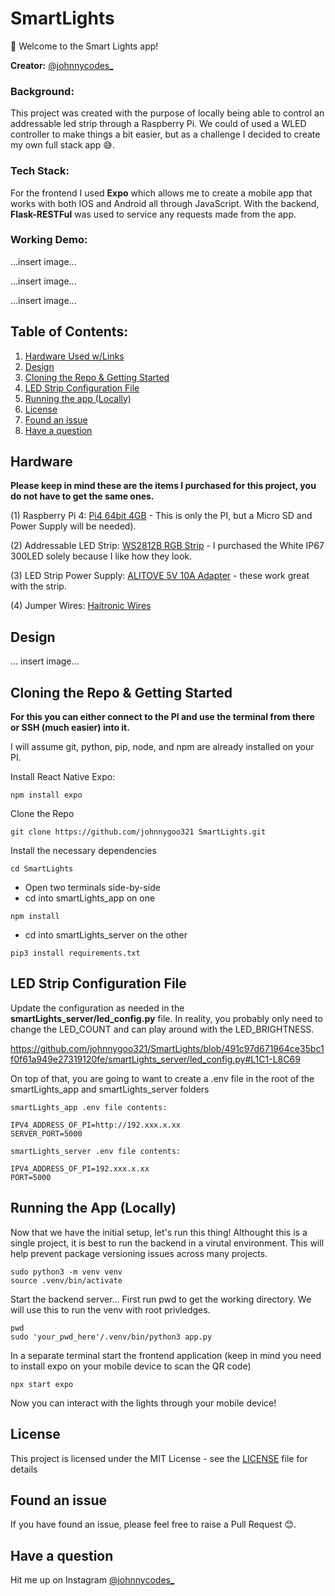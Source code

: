# SmartLights

👋 Welcome to the Smart Lights app!

**Creator:** [@johnnycodes_](https://www.instagram.com/johnnycodes_/)

### **Background:**

This project was created with the purpose of locally being able to control an addressable led strip through a Raspberry Pi. We could of used a WLED controller to make things a bit easier, but as a challenge I decided to create my own full stack app 😅.

### **Tech Stack:**

For the frontend I used **Expo** which allows me to create a mobile app that works with both IOS and Android all through JavaScript. With the backend, **Flask-RESTFul** was used to service any requests made from the app.

### **Working Demo:**

...insert image...

...insert image...

...insert image...

## Table of Contents:

1. [Hardware Used w/Links](#hardware)
2. [Design](#design)
3. [Cloning the Repo & Getting Started](#cloning-the-repo--getting-started)
4. [LED Strip Configuration File](#led-strip-configuration-file)
5. [Running the app (Locally)](#running-the-app-locally)
6. [License](#license)
7. [Found an issue](#found-an-issue)
8. [Have a question](#have-a-question)

## Hardware

**Please keep in mind these are the items I purchased for this project, you do not have to get the same ones.**

(1) Raspberry Pi 4: [Pi4 64bit 4GB](https://www.amazon.com/Raspberry-Model-2019-Quad-Bluetooth/dp/B07TC2BK1X/ref=sr_1_3?crid=PIVQ34NEUCQ2&keywords=raspberry%2Bpi%2B4&qid=1701222101&sprefix=raspberry%2Bpi%2B4%2Caps%2C105&sr=8-3&th=1) - This is only the PI, but a Micro SD and Power Supply will be needed).

(2) Addressable LED Strip: [WS2812B RGB Strip](https://www.amazon.com/dp/B088FK8NG6?ref=ppx_yo2ov_dt_b_product_details&th=1) - I purchased the White IP67 300LED solely because I like how they look.

(3) LED Strip Power Supply: [ALITOVE 5V 10A Adapter](https://www.amazon.com/dp/B0852HL336?ref=ppx_yo2ov_dt_b_product_details&th=1) - these work great with the strip.

(4) Jumper Wires: [Haitronic Wires](https://www.amazon.com/gp/product/B01LZF1ZSZ/ref=ppx_yo_dt_b_asin_title_o06_s01?ie=UTF8&psc=1)

## Design

... insert image...

## Cloning the Repo & Getting Started

**For this you can either connect to the PI and use the terminal from there or SSH (much easier) into it.**

I will assume git, python, pip, node, and npm are already installed on your PI.

Install React Native Expo:

```
npm install expo
```

Clone the Repo

```
git clone https://github.com/johnnygoo321 SmartLights.git
```

Install the necessary dependencies

```
cd SmartLights
```

- Open two terminals side-by-side
- cd into smartLights_app on one

```
npm install
```

- cd into smartLights_server on the other

```
pip3 install requirements.txt
```

## LED Strip Configuration File

Update the configuration as needed in the **smartLights_server/led_config.py** file. 
In reality, you probably only need to change the LED_COUNT and can play around with the LED_BRIGHTNESS.

https://github.com/johnnygoo321/SmartLights/blob/491c97d671964ce35bc1f0f61a949e27319120fe/smartLights_server/led_config.py#L1C1-L8C69

On top of that, you are going to want to create a .env file in the root of the smartLights_app and smartLights_server folders

```
smartLights_app .env file contents:

IPV4_ADDRESS_OF_PI=http://192.xxx.x.xx
SERVER_PORT=5000
```
```
smartLights_server .env file contents:

IPV4_ADDRESS_OF_PI=192.xxx.x.xx
PORT=5000
```

## Running the App (Locally)

Now that we have the initial setup, let's run this thing! Althought this is a single project, it is best to run the backend in a virutal environment.
This will help prevent package versioning issues across many projects.

```
sudo python3 -m venv venv
source .venv/bin/activate
```
Start the backend server... First run pwd to get the working directory. We will use this to run the venv with root privledges.

```
pwd
sudo 'your_pwd_here'/.venv/bin/python3 app.py
```
In a separate terminal start the frontend application (keep in mind you need to install expo on your mobile device to scan the QR code)

```
npx start expo
```
Now you can interact with the lights through your mobile device!

## License
This project is licensed under the MIT License - see the [LICENSE](https://github.com/johnnygoo321/SmartLights/blob/73180602de507baa635b0abe68ac369f08fd7ed6/LICENSE.md) file for details

## Found an issue
If you have found an issue, please feel free to raise a Pull Request 😊.

## Have a question
Hit me up on Instagram [@johnnycodes_](https://www.instagram.com/johnnycodes_/)
